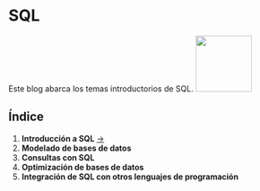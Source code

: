 # SQL
Este blog abarca los temas introductorios de SQL. <img src="https://e7.pngegg.com/pngimages/170/924/png-clipart-microsoft-sql-server-microsoft-azure-sql-database-microsoft-text-logo.png" width="100">

## Índice

1. **Introducción a SQL** [->](Introduccion_SQL.md)
2. **Modelado de bases de datos**
3. **Consultas con SQL**
4. **Optimización de bases de datos**
5. **Integración de SQL con otros lenguajes de programación** 

 
